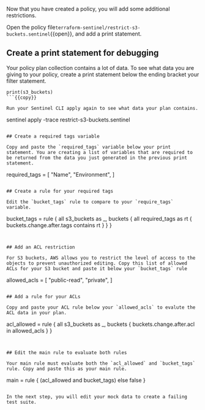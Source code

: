 Now that you have created a policy, you will add some additional restrictions. 

Open the policy file`terraform-sentinel/restrict-s3-buckets.sentinel`{{open}}, and add a print statement.

## Create a print statement for debugging

Your policy plan collection contains a lot of data. To see what data you are giving to your policy, create a print statement below the ending bracket your filter statement.

```
print(s3_buckets)
```{{copy}}

Run your Sentinel CLI apply again to see what data your plan contains.

```
sentinel apply -trace restrict-s3-buckets.sentinel
```{{execute}}

## Create a required tags variable

Copy and paste the `required_tags` variable below your print statement. You are creating a list of variables that are required to be returned from the data you just generated in the previous print statement.

```
required_tags = [
	"Name",
    "Environment",
]
```{{copy}}

## Create a rule for your required tags

Edit the `bucket_tags` rule to compare to your `require_tags` variable.

```
bucket_tags = rule {
	all s3_buckets as _, buckets {
		all required_tags as rt {
			buckets.change.after.tags contains rt
		}
	}
}
```{{copy}}


## Add an ACL restriction

For S3 buckets, AWS allows you to restrict the level of access to the objects to prevent unauthorized editing. Copy this list of allowed ACLs for your S3 bucket and paste it below your `bucket_tags` rule

```
allowed_acls = [
	"public-read",
	"private",
]
```{{copy}}

## Add a rule for your ACLs

Copy and paste your ACL rule below your `allowed_acls` to evalute the ACL data in your plan.

```
acl_allowed = rule {
	all s3_buckets as _, buckets {
		buckets.change.after.acl in allowed_acls
	}
}
```{{copy}}


## Edit the main rule to evaluate both rules

Your main rule must evaluate both the `acl_allowed` and `bucket_tags` rule. Copy and paste this as your main rule.

```
main = rule {
    (acl_allowed and bucket_tags) else false
}
```{{copy}}

In the next step, you will edit your mock data to create a failing test suite.